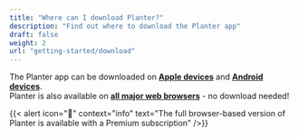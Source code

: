 ```yaml
---
title: "Where can I download Planter?"
description: "Find out where to download the Planter app"
draft: false
weight: 2
url: "getting-started/download"
---
```


The Planter app can be downloaded on **[Apple devices](https://apps.apple.com/us/app/planter-garden-planner/id1542642210)** and **[Android devices](https://play.google.com/store/apps/details?id=com.perculacreative.peter.gardenplanner)**.
<br />
Planter is also available on **[all major web browsers](https://planter.garden/gardens)** - no download needed!

{{< alert icon="💸" context="info" text="The full browser-based version of Planter is available with a Premium subscription" />}}
